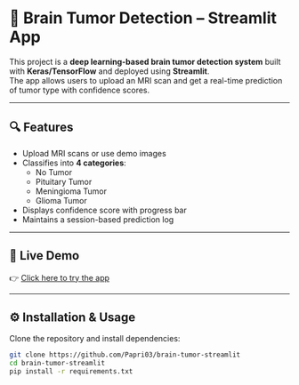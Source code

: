 # 🧠 Brain Tumor Detection – Streamlit App

This project is a **deep learning-based brain tumor detection system** built with **Keras/TensorFlow** and deployed using **Streamlit**.  
The app allows users to upload an MRI scan and get a real-time prediction of tumor type with confidence scores.  

---

## 🔍 Features
- Upload MRI scans or use demo images  
- Classifies into **4 categories**:  
  - No Tumor  
  - Pituitary Tumor  
  - Meningioma Tumor  
  - Glioma Tumor  
- Displays confidence score with progress bar  
- Maintains a session-based prediction log  

---

## 🚀 Live Demo
👉 [Click here to try the app](https://brain-tumor-app-blksijuvsdbwqhfrnfahxv.streamlit.app/)  

---

## ⚙️ Installation & Usage
Clone the repository and install dependencies:
```bash
git clone https://github.com/Papri03/brain-tumor-streamlit
cd brain-tumor-streamlit
pip install -r requirements.txt


